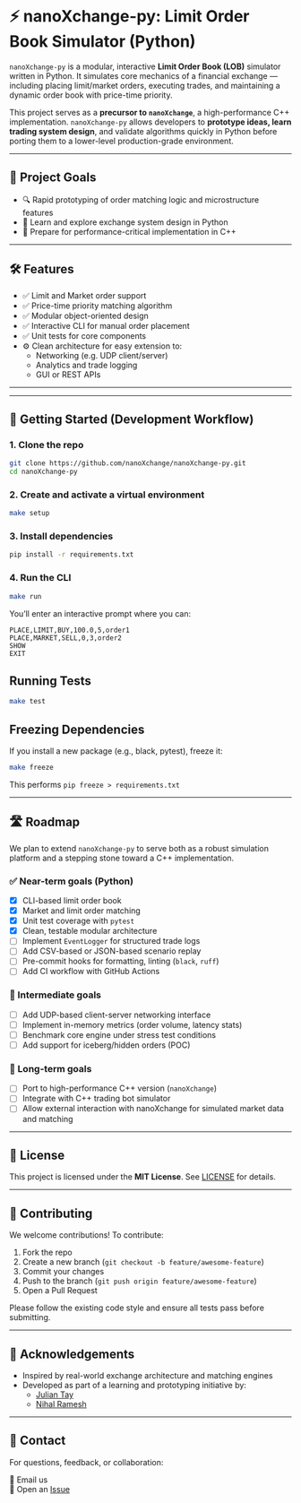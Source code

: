 # ⚡ nanoXchange-py: Limit Order Book Simulator (Python)

`nanoXchange-py` is a modular, interactive **Limit Order Book (LOB)** simulator written in Python. It simulates core mechanics of a financial exchange — including placing limit/market orders, executing trades, and maintaining a dynamic order book with price-time priority.

This project serves as a **precursor to `nanoXchange`**, a high-performance C++ implementation. `nanoXchange-py` allows developers to **prototype ideas, learn trading system design**, and validate algorithms quickly in Python before porting them to a lower-level production-grade environment.

---

## 🎯 Project Goals

- 🔍 Rapid prototyping of order matching logic and microstructure features
- 🧠 Learn and explore exchange system design in Python
- 🚀 Prepare for performance-critical implementation in C++

---

## 🛠️ Features

- ✅ Limit and Market order support
- ✅ Price-time priority matching algorithm
- ✅ Modular object-oriented design
- ✅ Interactive CLI for manual order placement
- ✅ Unit tests for core components
- ⚙️ Clean architecture for easy extension to:
  - Networking (e.g. UDP client/server)
  - Analytics and trade logging
  - GUI or REST APIs

---

---

## 🚀 Getting Started (Development Workflow)

### 1. Clone the repo

```bash
git clone https://github.com/nanoXchange/nanoXchange-py.git
cd nanoXchange-py
```

### 2. Create and activate a virtual environment

```bash
make setup
```

### 3. Install dependencies

```bash
pip install -r requirements.txt
```

### 4. Run the CLI

```bash
make run
```

You’ll enter an interactive prompt where you can:

```
PLACE,LIMIT,BUY,100.0,5,order1
PLACE,MARKET,SELL,0,3,order2
SHOW
EXIT
```

## Running Tests

```bash
make test
```

## Freezing Dependencies

If you install a new package (e.g., black, pytest), freeze it:

```bash
make freeze
```

This performs `pip freeze > requirements.txt`

---

## 🛣️ Roadmap

We plan to extend `nanoXchange-py` to serve both as a robust simulation platform and a stepping stone toward a C++ implementation.

### ✅ Near-term goals (Python)

- [x] CLI-based limit order book
- [x] Market and limit order matching
- [x] Unit test coverage with `pytest`
- [x] Clean, testable modular architecture
- [ ] Implement `EventLogger` for structured trade logs
- [ ] Add CSV-based or JSON-based scenario replay
- [ ] Pre-commit hooks for formatting, linting (`black`, `ruff`)
- [ ] Add CI workflow with GitHub Actions

### 🔄 Intermediate goals

- [ ] Add UDP-based client-server networking interface
- [ ] Implement in-memory metrics (order volume, latency stats)
- [ ] Benchmark core engine under stress test conditions
- [ ] Add support for iceberg/hidden orders (POC)

### 🚀 Long-term goals

- [ ] Port to high-performance C++ version (`nanoXchange`)
- [ ] Integrate with C++ trading bot simulator
- [ ] Allow external interaction with nanoXchange for simulated market data and matching

---

## 📜 License

This project is licensed under the **MIT License**. See [LICENSE](./LICENSE) for details.

---

## 🤝 Contributing

We welcome contributions! To contribute:

1. Fork the repo
2. Create a new branch (`git checkout -b feature/awesome-feature`)
3. Commit your changes
4. Push to the branch (`git push origin feature/awesome-feature`)
5. Open a Pull Request

Please follow the existing code style and ensure all tests pass before submitting.

---

## 🙌 Acknowledgements

- Inspired by real-world exchange architecture and matching engines
- Developed as part of a learning and prototyping initiative by:
  - [Julian Tay](https://github.com/juliantayyc)
  - [Nihal Ramesh](https://github.com/nihalramesh)

---

## 💬 Contact

For questions, feedback, or collaboration:

📧 Email us  
📂 Open an [Issue](https://github.com/nanoXchange/nanoXchange-py/issues)

<!-- 🌐 Visit our [main nanoXchange repo (C++)](https://github.com/nanoXchange/nanoXchange) when released -->
